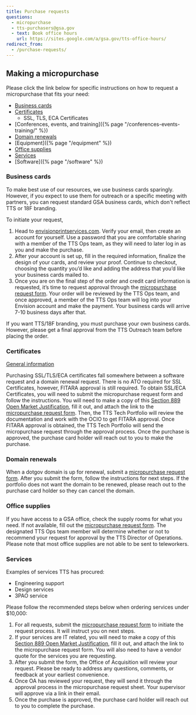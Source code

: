 ```yaml
---
title: Purchase requests
questions:
  - micropurchase
  - tts-purchasers@gsa.gov
  - text: Book office hours
    url: https://sites.google.com/a/gsa.gov/tts-office-hours/
redirect_from:
  - /purchase-requests/
---
```


## Making a micropurchase

Please click the link below for specific instructions on how to request a
micropurchase that fits your need:

- [Business cards](#business-cards)
- [Certificates](#certificates)
  - SSL, TLS, ECA Certificates
- [Conferences, events, and
  training]({% page "/conferences-events-training/" %})
- [Domain renewals](#domain-renewals)
- [Equipment]({% page "/equipment" %})
- [Office supplies](#office-supplies)
- [Services](#services)
- [Software]({% page "/software" %})

### Business cards

To make best use of our resources, we use business cards sparingly. However, if
you expect to use them for outreach or a specific meeting with partners, you can
request standard GSA business cards, which don't reflect TTS or 18F branding.

To initiate your request,

1. Head to [envisionprintservices.com](https://envisionprintservices.com/).
   Verify your email, then create an account for yourself. Use a password that
   you are comfortable sharing with a member of the TTS Ops team, as they will
   need to later log in as you and make the purchase.
2. After your account is set up, fill in the required information, finalize the
   design of your cards, and review your proof. Continue to checkout, choosing
   the quantity you’d like and adding the address that you’d like your business
   cards mailed to.
3. Once you are on the final step of the order and credit card information is
   requested, it’s time to request approval through the
   [micropurchase request form](https://docs.google.com/forms/d/e/1FAIpQLSd-GoOE9xWWfJvdZNRP3SE7mj5ysI_RfM8brxdG8YpyJV9yKA/viewform).
   Your order will be reviewed by the TTS Ops team, and once approved, a member
   of the TTS Ops team will log into your Envision account and make the payment.
   Your business cards will arrive 7-10 business days after that.

If you want TTS/18F branding, you must purchase your own business cards.
However, please get a final approval from the TTS Outreach team before placing
the order.

### Certificates

[General information](https://before-you-ship.18f.gov/infrastructure/certs/)

Purchasing SSL/TLS/ECA certificates fall somewhere between a software request
and a domain renewal request. There is no ATO required for SSL Certificates,
however, FITARA approval is still required. To obtain SSL/ECA Certificates, you
will need to submit the micropurchase request form and follow the instructions.
You will need to make a copy of this
[Section 889 Open Market Justification](https://docs.google.com/document/d/1jRMwRi94_O_YJ_0JkvKtRhniitjU2ZMFggXRirL6eOE/edit#heading=h.mw15bdywiu3d),
fill it out, and attach the link to the
[micropurchase request form](https://docs.google.com/forms/d/e/1FAIpQLSd-GoOE9xWWfJvdZNRP3SE7mj5ysI_RfM8brxdG8YpyJV9yKA/viewform).
Then, the TTS Tech Portfolio will review the documentation and work with the
OCIO to get FITARA approval. Once FITARA approval is obtained, the TTS Tech
Portfolio will send the micropurchase request through the approval process. Once
the purchase is approved, the purchase card holder will reach out to you to make
the purchase.

### Domain renewals

When a dotgov domain is up for renewal, submit a
[micropurchase request form](https://docs.google.com/forms/d/e/1FAIpQLSd-GoOE9xWWfJvdZNRP3SE7mj5ysI_RfM8brxdG8YpyJV9yKA/viewform).
After you submit the form, follow the instructions for next steps. If the
portfolio does not want the domain to be renewed, please reach out to the
purchase card holder so they can cancel the domain.

### Office supplies

If you have access to a GSA office, check the supply rooms for what you need. If
not available, fill out the
[micropurchase request form](https://docs.google.com/forms/d/e/1FAIpQLSd-GoOE9xWWfJvdZNRP3SE7mj5ysI_RfM8brxdG8YpyJV9yKA/viewform).
The designated TTS Ops team member will determine whether or not to recommend
your request for approval by the TTS Director of Operations. Please note that
most office supplies are not able to be sent to teleworkers.

### Services

Examples of services TTS has procured:

- Engineering support
- Design services
- 3PAO service

Please follow the recommended steps below when ordering services under $10,000:

1. For all requests, submit the
   [micropurchase request form](https://docs.google.com/forms/d/e/1FAIpQLSd-GoOE9xWWfJvdZNRP3SE7mj5ysI_RfM8brxdG8YpyJV9yKA/viewform)
   to initiate the request process. It will instruct you on next steps.
2. If your services are IT related, you will need to make a copy of this
   [Section 889 Open Market Justification](https://docs.google.com/document/d/1jRMwRi94_O_YJ_0JkvKtRhniitjU2ZMFggXRirL6eOE/edit#heading=h.mw15bdywiu3d),
   fill it out, and attach the link to the micropurchase request form. You will
   also need to have a vendor quote for the services you are requesting.
3. After you submit the form, the Office of Acquisition will review your
   request. Please be ready to address any questions, comments, or feedback at
   your earliest convenience.
4. Once OA has reviewed your request, they will send it through the approval
   process in the micropurchase request sheet. Your supervisor will approve via
   a link in their email.
5. Once the purchase is approved, the purchase card holder will reach out to you
   to complete the purchase.
